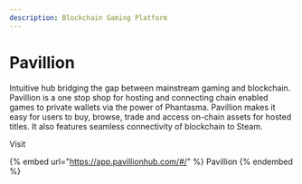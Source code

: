 ```yaml
---
description: Blockchain Gaming Platform
---
```


# Pavillion

Intuitive hub bridging the gap between mainstream gaming and blockchain. Pavillion is a one stop shop for hosting and connecting chain enabled games to private wallets via the power of Phantasma. Pavillion makes it easy for users to buy, browse, trade and access on-chain assets for hosted titles. It also features seamless connectivity of blockchain to Steam.

Visit

{% embed url="https://app.pavillionhub.com/#/" %}
Pavillion
{% endembed %}

